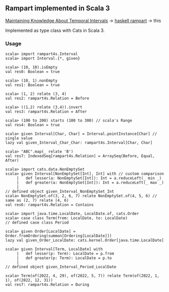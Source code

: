 ## Rampart implemented in Scala 3

[Maintaining Knowledge About Temporal Intervals](https://urresearch.rochester.edu/institutionalPublicationPublicView.action?institutionalItemId=10115&versionNumber=1) -> [haskell rampart](https://hackage.haskell.org/package/rampart-2.0.0.0/docs/Rampart.html) -> this

Implemented as type class with Cats in Scala 3.

### Usage
```
scala> import rampart4s.Interval
scala> import Interval.{*, given} 

scala> (10, 10).isEmpty
val res0: Boolean = true

scala> (10, 1).nonEmpty
val res1: Boolean = true

scala> (1, 2) relate (3, 4)
val res2: rampart4s.Relation = Before

scala> ((1,2) relate (3,4)).invert
val res3: rampart4s.Relation = After

scala> (100 to 200) starts (100 to 300) // scala's Range
val res4: Boolean = true

scala> given Interval[Char, Char] = Interval.pointInstance[Char] // single value
lazy val given_Interval_Char_Char: rampart4s.Interval[Char, Char]

scala> "ABC".map(_ relate 'B')
val res7: IndexedSeq[rampart4s.Relation] = ArraySeq(Before, Equal, After)

scala> import cats.data.NonEmptySet
scala> given Interval[NonEmptySet[Int], Int] with // custom comparison 
     |   def lesser(a: NonEmptySet[Int]): Int = a.reduceLeft(_ min _)
     |   def greater(a: NonEmptySet[Int]): Int = a.reduceLeft(_ max _)
     | 
// defined object given_Interval_NonEmptySet_Int
scala> NonEmptySet.of(3, 2, 6, 7) relate NonEmptySet.of(4, 5, 6) // same as (2, 7) relate (4, 6)
val res6: rampart4s.Relation = Contains

scala> import java.time.LocalDate, LocalDate.of, cats.Order
scala> case class Term(from: LocalDate, to: LocalDate)
// defined case class Period

scala> given Order[LocalDate] = Order.fromOrdering(summon[Ordering[LocalDate]])
lazy val given_Order_LocalDate: cats.kernel.Order[java.time.LocalDate]
                                                                                                                                                                                                                 
scala> given Interval[Term, LocalDate] with
     |   def lesser(p: Term): LocalDate = p.from
     |   def greater(p: Term): LocalDate = p.to
     | 
// defined object given_Interval_Period_LocalDate

scala> Term(of(2022, 4, 29), of(2022, 5, 7)) relate Term(of(2022, 1, 1), of(2022, 12, 31))
val res7: rampart4s.Relation = During
```
